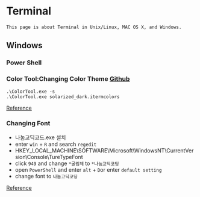 # Terminal
```
This page is about Terminal in Unix/Linux, MAC OS X, and Windows.
```

## Windows

### Power Shell

### Color Tool:Changing Color Theme [Github](https://github.com/Microsoft/Terminal/tree/master/src/tools/ColorTool)
```
.\ColorTool.exe -s
.\ColorTool.exe solarized_dark.itermcolors
```

[Reference](https://github.com/Microsoft/Terminal/tree/master/src/tools/ColorTool)

### Changing Font
- 나눔고딕코드.exe 설치
- enter `win` + `R` and search `regedit`
- HKEY_LOCAL_MACHINE\SOFTWARE\Microsoft\WindowsNT\CurrentVersion\Console\TureTypeFont
- click `949` and change `*굴림체` to `*나눔고딕코딩`
- open `PowerShell` and enter `alt` + `D`or enter `default setting`
- change font to `나눔고딕코딩`

[Reference](https://www.delmaster.net/149)
